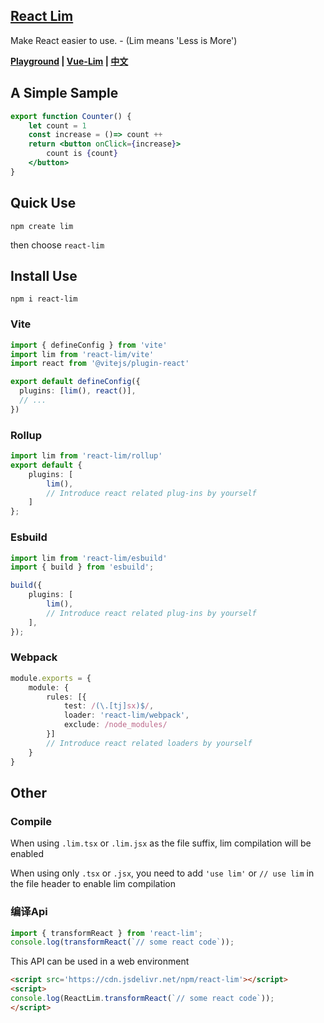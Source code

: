 <!--
 * @Author: chenzhongsheng
 * @Date: 2024-04-30 11:57:26
 * @Description: Coding something
-->
## [React Lim](https://github.com/lim-f/react-lim)

Make React easier to use. - (Lim means 'Less is More')

**[Playground](https://lim-f.github.io/playground/#8) | [Vue-Lim](https://github.com/lim-f/vue-lim) | [中文](https://github.com/lim-f/react-lim/blob/master/README.cn.md)**


## A Simple Sample

```jsx
export function Counter() {
    let count = 1
    const increase = ()=> count ++
    return <button onClick={increase}>
        count is {count}
    </button>
}
```

## Quick Use

```
npm create lim
```

then choose `react-lim`

## Install Use

```
npm i react-lim
```

### Vite

```ts
import { defineConfig } from 'vite'
import lim from 'react-lim/vite'
import react from '@vitejs/plugin-react'

export default defineConfig({
  plugins: [lim(), react()],
  // ...
})
```

### Rollup

```ts
import lim from 'react-lim/rollup'
export default {
    plugins: [
        lim(),
        // Introduce react related plug-ins by yourself
    ]
};
```

### Esbuild

```ts
import lim from 'react-lim/esbuild'
import { build } from 'esbuild';

build({
    plugins: [
        lim(),
        // Introduce react related plug-ins by yourself
    ],
});
```

### Webpack

```ts
module.exports = {
    module: {
        rules: [{
            test: /(\.[tj]sx)$/,
            loader: 'react-lim/webpack',
            exclude: /node_modules/
        }]
        // Introduce react related loaders by yourself
    }
}
```

## Other

### Compile

When using `.lim.tsx` or `.lim.jsx` as the file suffix, lim compilation will be enabled

When using only `.tsx` or `.jsx`, you need to add `'use lim'` or `// use lim` in the file header to enable lim compilation

### 编译Api

```js
import { transformReact } from 'react-lim';
console.log(transformReact(`// some react code`));
```

This API can be used in a web environment

```html
<script src='https://cdn.jsdelivr.net/npm/react-lim'></script>
<script>
console.log(ReactLim.transformReact(`// some react code`));
</script>
```



